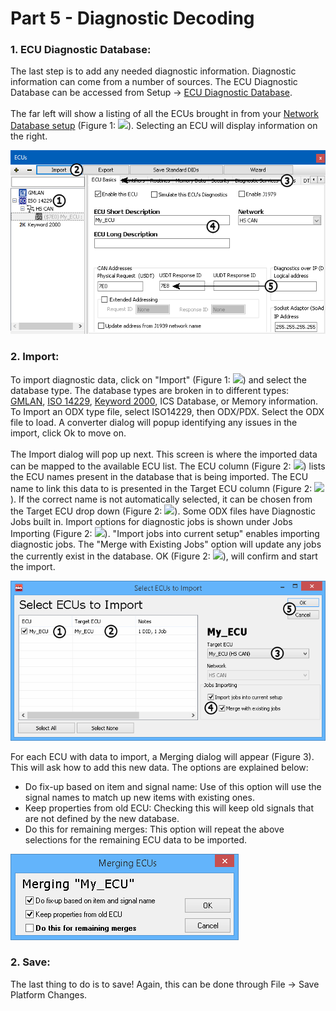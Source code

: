 # Part 5 - Diagnostic Decoding

### 1. ECU Diagnostic Database:

The last step is to add any needed diagnostic information. Diagnostic information can come from a number of sources. The ECU Diagnostic Database can be accessed from Setup -> [ECU Diagnostic Database](../../vehicle-spy-main-menus/main-menu-setup/ecus-view/).\
\
The far left will show a listing of all the ECUs brought in from your [Network Database setup](../../vehicle-spy-main-menus/main-menu-setup/network-databases.md) (Figure 1: ![](https://cdn.intrepidcs.net/support/VehicleSpy/assets/smOne.gif)). Selecting an ECU will display information on the right.

![Figure 1: ECU Diagnostic Database](../../.gitbook/assets/diagdatabase.gif)

### 2. Import:

To import diagnostic data, click on "Import" (Figure 1: ![](https://cdn.intrepidcs.net/support/VehicleSpy/assets/smTwo.gif)) and select the database type. The database types are broken in to different types: [GMLAN](../../vehicle-spy-main-menus/main-menu-spy-networks/ecus-view/gmlan-ecus.md), [ISO 14229](../../vehicle-spy-main-menus/main-menu-spy-networks/ecus-view/iso-14229-ecus.md), [Keyword 2000](../../vehicle-spy-main-menus/main-menu-spy-networks/ecus-view/keyword-2000-ecus.md), ICS Database, or Memory information. To Import an ODX type file, select ISO14229, then ODX/PDX. Select the ODX file to load. A converter dialog will popup identifying any issues in the import, click Ok to move on.\
\
The Import dialog will pop up next. This screen is where the imported data can be mapped to the available ECU list. The ECU column (Figure 2: ![](https://cdn.intrepidcs.net/support/VehicleSpy/assets/smOne.gif)) lists the ECU names present in the database that is being imported. The ECU name to link this data to is presented in the Target ECU column (Figure 2: ![](https://cdn.intrepidcs.net/support/VehicleSpy/assets/smTwo.gif)). If the correct name is not automatically selected, it can be chosen from the Target ECU drop down (Figure 2: ![](https://cdn.intrepidcs.net/support/VehicleSpy/assets/smThree.gif)). Some ODX files have Diagnostic Jobs built in. Import options for diagnostic jobs is shown under Jobs Importing (Figure 2: ![](https://cdn.intrepidcs.net/support/VehicleSpy/assets/smFour.gif)). "Import jobs into current setup" enables importing diagnostic jobs. The "Merge with Existing Jobs" option will update any jobs the currently exist in the database. OK (Figure 2: ![](https://cdn.intrepidcs.net/support/VehicleSpy/assets/smFive.gif)), will confirm and start the import.

![Figure 2: Import Options](../../.gitbook/assets/ECUImportOptions.gif)

For each ECU with data to import, a Merging dialog will appear (Figure 3). This will ask how to add this new data. The options are explained below:

* Do fix-up based on item and signal name: Use of this option will use the signal names to match up new items with existing ones.
* Keep properties from old ECU: Checking this will keep old signals that are not defined by the new database.
* Do this for remaining merges: This option will repeat the above selections for the remaining ECU data to be imported.

![Figure 3: Merging Options](../../.gitbook/assets/ECUMergingOptions.gif)

### 2. Save:

The last thing to do is to save! Again, this can be done through File -> Save Platform Changes.
